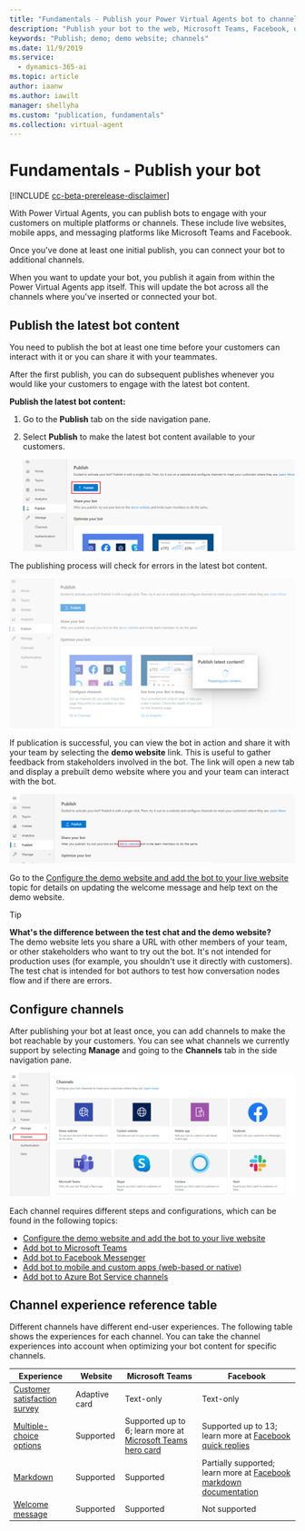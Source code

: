 ```yaml
---
title: "Fundamentals - Publish your Power Virtual Agents bot to channels"
description: "Publish your bot to the web, Microsoft Teams, Facebook, or even use an existing Azure Bot Service framework."
keywords: "Publish; demo; demo website; channels"
ms.date: 11/9/2019
ms.service:
  - dynamics-365-ai
ms.topic: article
author: iaanw
ms.author: iawilt
manager: shellyha
ms.custom: "publication, fundamentals"
ms.collection: virtual-agent
---
```


# Fundamentals - Publish your bot

[!INCLUDE [cc-beta-prerelease-disclaimer](includes/cc-beta-prerelease-disclaimer.md)]

With Power Virtual Agents, you can publish bots to engage with your customers on multiple platforms or channels. These include live websites, mobile apps, and messaging platforms like Microsoft Teams and Facebook. 


Once you've done at least one initial publish, you can connect your bot to additional channels. 

When you want to update your bot, you publish it again from within the Power Virtual Agents app itself. This will update the bot across all the channels where you've inserted or connected your bot.


## Publish the latest bot content

You need to publish the bot at least one time before your customers can interact with it or you can share it with your teammates. 

After the first publish, you can do subsequent publishes whenever you would like your customers to engage with the latest bot content.

**Publish the latest bot content:**

1. Go to the **Publish** tab on the side navigation pane. 

2. Select **Publish** to make the latest bot content available to your customers.

    ![Publish latest bot content](media/channel-publish-latest-content.png)

The publishing process will check for errors in the latest bot content.

![Validate latest bot content for publish](media/channel-publish-validation.png)

If publication is successful, you can view the bot in action and share it with your team by selecting the **demo website** link. This is useful to gather feedback from stakeholders involved in the bot. The link will open a new tab and display a prebuilt demo website where you and your team can interact with the bot.

![Go to demo website](media/channel-go-to-demo-website.png)

Go to the [Configure the demo website and add the bot to your live website](publication-connect-bot-to-web-channels.md) topic for details on updating the welcome message and help text on the demo website.

> [!TIP]
> **What's the difference between the test chat and the demo website?** <br/>
> The demo website lets you share a URL with other members of your team, or other stakeholders who want to try out the bot. It's not intended for production uses (for example, you shouldn't use it directly with customers). <br/>
> The test chat is intended for bot authors to test how conversation nodes flow and if there are errors.

## Configure channels

After publishing your bot at least once, you can add channels to make the bot reachable by your customers. You can see what channels we currently support by selecting **Manage** and going to the **Channels** tab in the side navigation pane.

![Channel settings](media/channel-channels-menu.png)

Each channel requires different steps and configurations, which can be found in the following topics:

- [Configure the demo website and add the bot to your live website](publication-connect-bot-to-web-channels.md)
- [Add bot to Microsoft Teams](publication-add-bot-to-microsoft-teams.md)
- [Add bot to Facebook Messenger](publication-add-bot-to-facebook.md)
- [Add bot to mobile and custom apps (web-based or native)](publication-connect-bot-to-custom-application.md)
- [Add bot to Azure Bot Service channels](publication-connect-bot-to-azure-bot-service-channels.md)



## Channel experience reference table
Different channels have different end-user experiences. The following table shows the experiences for each channel. You can take the channel experiences into account when optimizing your bot content for specific channels.

 Experience | Website | Microsoft Teams | Facebook
 ---|---|---|---
 [Customer satisfaction survey](getting-started-create-topics.md) | Adaptive card | Text-only | Text-only
 [Multiple-choice options](getting-started-create-topics.md) | Supported | Supported up to 6; learn more at [Microsoft Teams hero card](/microsoftteams/platform/concepts/cards/cards-reference#hero-card) | Supported up to 13; learn more at [Facebook quick replies](https://developers.facebook.com/docs/messenger-platform/send-messages/quick-replies/)
 [Markdown](https://daringfireball.net/projects/markdown/) | Supported | Supported | Partially supported; learn more at [Facebook markdown documentation](https://www.facebook.com/help/147348452522644?helpref=related)
 [Welcome message](getting-started-create-greeting.md) | Supported | Supported | Not supported



